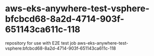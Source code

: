 # aws-eks-anywhere-test-vsphere-bfcbcd68-8a2d-4714-903f-651143ca611c-118
repository for use with E2E test job aws-eks-anywhere-test-vsphere:bfcbcd68-8a2d-4714-903f-651143ca611c-118
